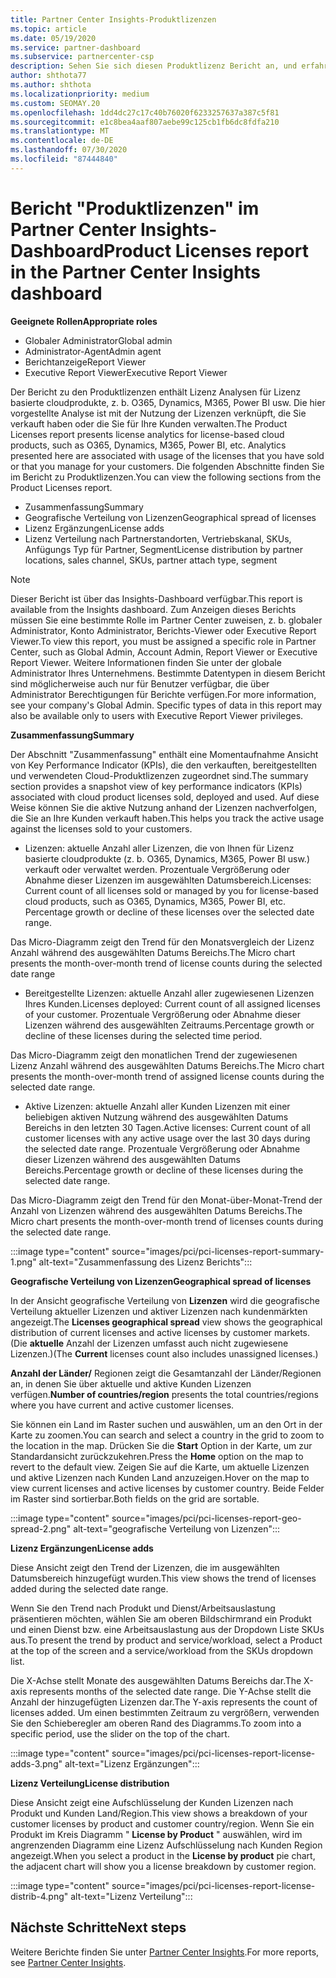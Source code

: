 ```yaml
---
title: Partner Center Insights-Produktlizenzen
ms.topic: article
ms.date: 05/19/2020
ms.service: partner-dashboard
ms.subservice: partnercenter-csp
description: Sehen Sie sich diesen Produktlizenz Bericht an, und erfahren Sie, wie Sie mit den lizenzierten cloudprodukten verbessern, die Sie für Ihre Kunden verkaufen oder verwalten.
author: shthota77
ms.author: shthota
ms.localizationpriority: medium
ms.custom: SEOMAY.20
ms.openlocfilehash: 1dd4dc27c17c40b76020f6233257637a387c5f81
ms.sourcegitcommit: e1c8bea4aaf807aebe99c125cb1fb6dc8fdfa210
ms.translationtype: MT
ms.contentlocale: de-DE
ms.lasthandoff: 07/30/2020
ms.locfileid: "87444840"
---
```

# <a name="product-licenses-report-in-the-partner-center-insights-dashboard"></a><span data-ttu-id="55110-103">Bericht "Produktlizenzen" im Partner Center Insights-Dashboard</span><span class="sxs-lookup"><span data-stu-id="55110-103">Product Licenses report in the Partner Center Insights dashboard</span></span>

<span data-ttu-id="55110-104">**Geeignete Rollen**</span><span class="sxs-lookup"><span data-stu-id="55110-104">**Appropriate roles**</span></span>
- <span data-ttu-id="55110-105">Globaler Administrator</span><span class="sxs-lookup"><span data-stu-id="55110-105">Global admin</span></span>
- <span data-ttu-id="55110-106">Administrator-Agent</span><span class="sxs-lookup"><span data-stu-id="55110-106">Admin agent</span></span>
- <span data-ttu-id="55110-107">Berichtanzeige</span><span class="sxs-lookup"><span data-stu-id="55110-107">Report Viewer</span></span>
- <span data-ttu-id="55110-108">Executive Report Viewer</span><span class="sxs-lookup"><span data-stu-id="55110-108">Executive Report Viewer</span></span>

<span data-ttu-id="55110-109">Der Bericht zu den Produktlizenzen enthält Lizenz Analysen für Lizenz basierte cloudprodukte, z. b. O365, Dynamics, M365, Power BI usw. Die hier vorgestellte Analyse ist mit der Nutzung der Lizenzen verknüpft, die Sie verkauft haben oder die Sie für Ihre Kunden verwalten.</span><span class="sxs-lookup"><span data-stu-id="55110-109">The Product Licenses report presents license analytics for license-based cloud products, such as O365, Dynamics, M365, Power BI, etc. Analytics presented here are associated with usage of the licenses that you have sold or that you manage for your customers.</span></span> <span data-ttu-id="55110-110">Die folgenden Abschnitte finden Sie im Bericht zu Produktlizenzen.</span><span class="sxs-lookup"><span data-stu-id="55110-110">You can view the following sections from the Product Licenses report.</span></span>

- <span data-ttu-id="55110-111">Zusammenfassung</span><span class="sxs-lookup"><span data-stu-id="55110-111">Summary</span></span>
- <span data-ttu-id="55110-112">Geografische Verteilung von Lizenzen</span><span class="sxs-lookup"><span data-stu-id="55110-112">Geographical spread of licenses</span></span>
- <span data-ttu-id="55110-113">Lizenz Ergänzungen</span><span class="sxs-lookup"><span data-stu-id="55110-113">License adds</span></span>
- <span data-ttu-id="55110-114">Lizenz Verteilung nach Partnerstandorten, Vertriebskanal, SKUs, Anfügungs Typ für Partner, Segment</span><span class="sxs-lookup"><span data-stu-id="55110-114">License distribution by partner locations, sales channel, SKUs, partner attach type, segment</span></span>

 > [!NOTE]
 > <span data-ttu-id="55110-115">Dieser Bericht ist über das Insights-Dashboard verfügbar.</span><span class="sxs-lookup"><span data-stu-id="55110-115">This report is available from the Insights dashboard.</span></span> <span data-ttu-id="55110-116">Zum Anzeigen dieses Berichts müssen Sie eine bestimmte Rolle im Partner Center zuweisen, z. b. globaler Administrator, Konto Administrator, Berichts-Viewer oder Executive Report Viewer.</span><span class="sxs-lookup"><span data-stu-id="55110-116">To view this report, you must be assigned a specific role in Partner Center, such as Global Admin, Account Admin, Report Viewer or Executive Report Viewer.</span></span> <span data-ttu-id="55110-117">Weitere Informationen finden Sie unter der globale Administrator Ihres Unternehmens. Bestimmte Datentypen in diesem Bericht sind möglicherweise auch nur für Benutzer verfügbar, die über Administrator Berechtigungen für Berichte verfügen.</span><span class="sxs-lookup"><span data-stu-id="55110-117">For more information, see your company's Global Admin. Specific types of data in this report may also be available only to users with Executive Report Viewer privileges.</span></span>

<span data-ttu-id="55110-118">**Zusammenfassung**</span><span class="sxs-lookup"><span data-stu-id="55110-118">**Summary**</span></span>

<span data-ttu-id="55110-119">Der Abschnitt "Zusammenfassung" enthält eine Momentaufnahme Ansicht von Key Performance Indicator (KPIs), die den verkauften, bereitgestellten und verwendeten Cloud-Produktlizenzen zugeordnet sind.</span><span class="sxs-lookup"><span data-stu-id="55110-119">The summary section provides a snapshot view of key performance indicators (KPIs) associated with cloud product licenses sold, deployed and used.</span></span> <span data-ttu-id="55110-120">Auf diese Weise können Sie die aktive Nutzung anhand der Lizenzen nachverfolgen, die Sie an Ihre Kunden verkauft haben.</span><span class="sxs-lookup"><span data-stu-id="55110-120">This helps you track the active usage against the licenses sold to your customers.</span></span>

- <span data-ttu-id="55110-121">Lizenzen: aktuelle Anzahl aller Lizenzen, die von Ihnen für Lizenz basierte cloudprodukte (z. b. O365, Dynamics, M365, Power BI usw.) verkauft oder verwaltet werden. Prozentuale Vergrößerung oder Abnahme dieser Lizenzen im ausgewählten Datumsbereich.</span><span class="sxs-lookup"><span data-stu-id="55110-121">Licenses: Current count of all licenses sold or managed by you for license-based cloud products, such as O365, Dynamics, M365, Power BI, etc. Percentage growth or decline of these licenses over the selected date range.</span></span>

<span data-ttu-id="55110-122">Das Micro-Diagramm zeigt den Trend für den Monatsvergleich der Lizenz Anzahl während des ausgewählten Datums Bereichs.</span><span class="sxs-lookup"><span data-stu-id="55110-122">The Micro chart presents the month-over-month trend of license counts during the selected date range</span></span>

- <span data-ttu-id="55110-123">Bereitgestellte Lizenzen: aktuelle Anzahl aller zugewiesenen Lizenzen Ihres Kunden.</span><span class="sxs-lookup"><span data-stu-id="55110-123">Licenses deployed: Current count of all assigned licenses of your customer.</span></span>
<span data-ttu-id="55110-124">Prozentuale Vergrößerung oder Abnahme dieser Lizenzen während des ausgewählten Zeitraums.</span><span class="sxs-lookup"><span data-stu-id="55110-124">Percentage growth or decline of these licenses during the selected time period.</span></span>

<span data-ttu-id="55110-125">Das Micro-Diagramm zeigt den monatlichen Trend der zugewiesenen Lizenz Anzahl während des ausgewählten Datums Bereichs.</span><span class="sxs-lookup"><span data-stu-id="55110-125">The Micro chart presents the month-over-month trend of assigned license counts during the selected date range.</span></span>

- <span data-ttu-id="55110-126">Aktive Lizenzen: aktuelle Anzahl aller Kunden Lizenzen mit einer beliebigen aktiven Nutzung während des ausgewählten Datums Bereichs in den letzten 30 Tagen.</span><span class="sxs-lookup"><span data-stu-id="55110-126">Active licenses: Current count of all customer licenses with any active usage over the last 30 days during the selected date range.</span></span>
<span data-ttu-id="55110-127">Prozentuale Vergrößerung oder Abnahme dieser Lizenzen während des ausgewählten Datums Bereichs.</span><span class="sxs-lookup"><span data-stu-id="55110-127">Percentage growth or decline of these licenses during the selected date range.</span></span>

<span data-ttu-id="55110-128">Das Micro-Diagramm zeigt den Trend für den Monat-über-Monat-Trend der Anzahl von Lizenzen während des ausgewählten Datums Bereichs.</span><span class="sxs-lookup"><span data-stu-id="55110-128">The Micro chart presents the month-over-month trend of licenses counts during the selected date range.</span></span>

:::image type="content" source="images/pci/pci-licenses-report-summary-1.png" alt-text="Zusammenfassung des Lizenz Berichts":::

<span data-ttu-id="55110-130">**Geografische Verteilung von Lizenzen**</span><span class="sxs-lookup"><span data-stu-id="55110-130">**Geographical spread of licenses**</span></span>

<span data-ttu-id="55110-131">In der Ansicht geografische Verteilung von **Lizenzen** wird die geografische Verteilung aktueller Lizenzen und aktiver Lizenzen nach kundenmärkten angezeigt.</span><span class="sxs-lookup"><span data-stu-id="55110-131">The **Licenses geographical spread** view shows the geographical distribution of current licenses and active licenses by customer markets.</span></span> <span data-ttu-id="55110-132">(Die **aktuelle** Anzahl der Lizenzen umfasst auch nicht zugewiesene Lizenzen.)</span><span class="sxs-lookup"><span data-stu-id="55110-132">(The **Current** licenses count also includes unassigned licenses.)</span></span>

<span data-ttu-id="55110-133">**Anzahl der Länder/** Regionen zeigt die Gesamtanzahl der Länder/Regionen an, in denen Sie über aktuelle und aktive Kunden Lizenzen verfügen.</span><span class="sxs-lookup"><span data-stu-id="55110-133">**Number of countries/region** presents the total countries/regions where you have current and active customer licenses.</span></span>

<span data-ttu-id="55110-134">Sie können ein Land im Raster suchen und auswählen, um an den Ort in der Karte zu zoomen.</span><span class="sxs-lookup"><span data-stu-id="55110-134">You can search and select a country in the grid to zoom to the location in the map.</span></span> <span data-ttu-id="55110-135">Drücken Sie die **Start** Option in der Karte, um zur Standardansicht zurückzukehren.</span><span class="sxs-lookup"><span data-stu-id="55110-135">Press the **Home** option on the map to revert to the default view.</span></span> <span data-ttu-id="55110-136">Zeigen Sie auf die Karte, um aktuelle Lizenzen und aktive Lizenzen nach Kunden Land anzuzeigen.</span><span class="sxs-lookup"><span data-stu-id="55110-136">Hover on the map to view current licenses and active licenses by customer country.</span></span> <span data-ttu-id="55110-137">Beide Felder im Raster sind sortierbar.</span><span class="sxs-lookup"><span data-stu-id="55110-137">Both fields on the grid are sortable.</span></span>

:::image type="content" source="images/pci/pci-licenses-report-geo-spread-2.png" alt-text="geografische Verteilung von Lizenzen":::

<span data-ttu-id="55110-139">**Lizenz Ergänzungen**</span><span class="sxs-lookup"><span data-stu-id="55110-139">**License adds**</span></span>

<span data-ttu-id="55110-140">Diese Ansicht zeigt den Trend der Lizenzen, die im ausgewählten Datumsbereich hinzugefügt wurden.</span><span class="sxs-lookup"><span data-stu-id="55110-140">This view shows the trend of licenses added during the selected date range.</span></span> 

<span data-ttu-id="55110-141">Wenn Sie den Trend nach Produkt und Dienst/Arbeitsauslastung präsentieren möchten, wählen Sie am oberen Bildschirmrand ein Produkt und einen Dienst bzw. eine Arbeitsauslastung aus der Dropdown Liste SKUs aus.</span><span class="sxs-lookup"><span data-stu-id="55110-141">To present the trend by product and service/workload, select a Product at the top of the screen and a service/workload from the SKUs dropdown list.</span></span>

<span data-ttu-id="55110-142">Die X-Achse stellt Monate des ausgewählten Datums Bereichs dar.</span><span class="sxs-lookup"><span data-stu-id="55110-142">The X-axis represents months of the selected date range.</span></span> <span data-ttu-id="55110-143">Die Y-Achse stellt die Anzahl der hinzugefügten Lizenzen dar.</span><span class="sxs-lookup"><span data-stu-id="55110-143">The Y-axis represents the count of licenses added.</span></span> <span data-ttu-id="55110-144">Um einen bestimmten Zeitraum zu vergrößern, verwenden Sie den Schieberegler am oberen Rand des Diagramms.</span><span class="sxs-lookup"><span data-stu-id="55110-144">To zoom into a specific period, use the slider on the top of the chart.</span></span>

:::image type="content" source="images/pci/pci-licenses-report-license-adds-3.png" alt-text="Lizenz Ergänzungen":::

<span data-ttu-id="55110-146">**Lizenz Verteilung**</span><span class="sxs-lookup"><span data-stu-id="55110-146">**License distribution**</span></span>

<span data-ttu-id="55110-147">Diese Ansicht zeigt eine Aufschlüsselung der Kunden Lizenzen nach Produkt und Kunden Land/Region.</span><span class="sxs-lookup"><span data-stu-id="55110-147">This view shows a breakdown of your customer licenses by product and customer country/region.</span></span> <span data-ttu-id="55110-148">Wenn Sie ein Produkt im Kreis Diagramm " **License by Product** " auswählen, wird im angrenzenden Diagramm eine Lizenz Aufschlüsselung nach Kunden Region angezeigt.</span><span class="sxs-lookup"><span data-stu-id="55110-148">When you select a product in the **License by product** pie chart, the adjacent chart will show you a license breakdown by customer region.</span></span>

:::image type="content" source="images/pci/pci-licenses-report-license-distrib-4.png" alt-text="Lizenz Verteilung":::

## <a name="next-steps"></a><span data-ttu-id="55110-150">Nächste Schritte</span><span class="sxs-lookup"><span data-stu-id="55110-150">Next steps</span></span>

<span data-ttu-id="55110-151">Weitere Berichte finden Sie unter [Partner Center Insights](partner-center-insights.md).</span><span class="sxs-lookup"><span data-stu-id="55110-151">For more reports, see [Partner Center Insights](partner-center-insights.md).</span></span>
